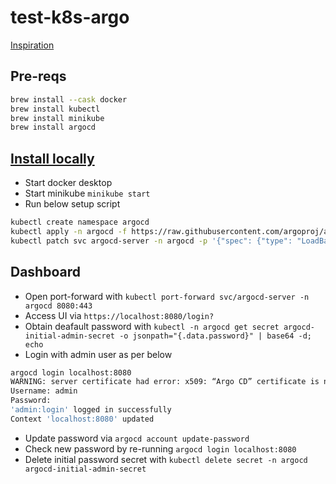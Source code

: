 # test-k8s-argo

[Inspiration](https://www.youtube.com/watch?v=MeU5_k9ssrs)

## Pre-reqs

```sh
brew install --cask docker
brew install kubectl
brew install minikube
brew install argocd
```

## [Install locally](https://argo-cd.readthedocs.io/en/stable/getting_started/)

- Start docker desktop
- Start minikube `minikube start`
- Run below setup script

```sh
kubectl create namespace argocd
kubectl apply -n argocd -f https://raw.githubusercontent.com/argoproj/argo-cd/stable/manifests/install.yaml
kubectl patch svc argocd-server -n argocd -p '{"spec": {"type": "LoadBalancer"}}'
```

## Dashboard

- Open port-forward with `kubectl port-forward svc/argocd-server -n argocd 8080:443`
- Access UI via `https://localhost:8080/login?`
- Obtain deafault password with `kubectl -n argocd get secret argocd-initial-admin-secret -o jsonpath="{.data.password}" | base64 -d; echo`
- Login with admin user as per below

```sh
argocd login localhost:8080 
WARNING: server certificate had error: x509: “Argo CD” certificate is not trusted. Proceed insecurely (y/n)? y
Username: admin
Password: 
'admin:login' logged in successfully
Context 'localhost:8080' updated
```

- Update password via `argocd account update-password`
- Check new password by re-running `argocd login localhost:8080`
- Delete initial password secret with `kubectl delete secret -n argocd argocd-initial-admin-secret`
